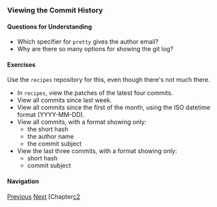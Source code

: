 ### Viewing the Commit History

#### Questions for Understanding
- Which specifier for `pretty` gives the author email?
- Why are there so many options for showing the git log?


#### Exercises
Use the `recipes` repository for this, even though there's not much
there.
- In `recipes`, view the patches of the latest four commits.
- View all commits since last week.
- View all commits since the first of the month, using the ISO
    datetime format (YYYY-MM-DD).
- View all commits, with a format showing only:
  - the short hash
  - the author name
  - the commit subject
- View the last three commits, with a format showing only:
  - short hash
  - commit subject

#### Navigation
[Previous][c2_2]
[Next][c2_4]
[Chapter[c2]

[c2_2]: <chapter_2_2.md>
[c2_4]: <chapter_2_4.md>
[c2]: <chapter_2.md>
